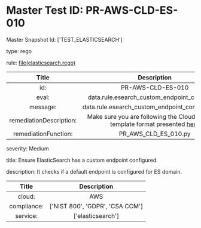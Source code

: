 



# Master Test ID: PR-AWS-CLD-ES-010


Master Snapshot Id: ['TEST_ELASTICSEARCH']

type: rego

rule: [file(elasticsearch.rego)]  
  
  
  
  

|Title|Description|
| :---: | :---: |
|id: |PR-AWS-CLD-ES-010|
|eval: |data.rule.esearch_custom_endpoint_configured|
|message: |data.rule.esearch_custom_endpoint_configured_err|
|remediationDescription: |Make sure you are following the Cloudformation template format presented <a href='https://boto3.amazonaws.com/v1/documentation/api/latest/reference/services/es.html#ElasticsearchService.Client.describe_elasticsearch_domain' target='_blank'>here</a>|
|remediationFunction: |PR_AWS_CLD_ES_010.py|


severity: Medium

title: Ensure ElasticSearch has a custom endpoint configured.

description: It checks if a default endpoint is configured for ES domain.  
  
  

|Title|Description|
| :---: | :---: |
|cloud: |AWS|
|compliance: |['NIST 800', 'GDPR', 'CSA CCM']|
|service: |['elasticsearch']|



[file(elasticsearch.rego)]: https://github.com/prancer-io/prancer-compliance-test/tree/master/aws/cloud/elasticsearch.rego
